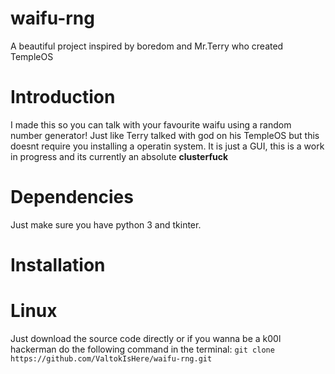 # waifu-rng
A beautiful project inspired by boredom and Mr.Terry who created TempleOS

Introduction
============

I made this so you can talk with your favourite waifu using a random number generator! Just like Terry talked with god on his TempleOS but this doesnt require you installing a operatin system. It is just a GUI, this is a work in progress and its currently an absolute **clusterfuck**

Dependencies
============

Just make sure you have python 3 and tkinter.

Installation
===========

# Linux

Just download the source code directly or if you wanna be a k00l hackerman do the following command in the terminal:
`git clone https://github.com/ValtokIsHere/waifu-rng.git`
